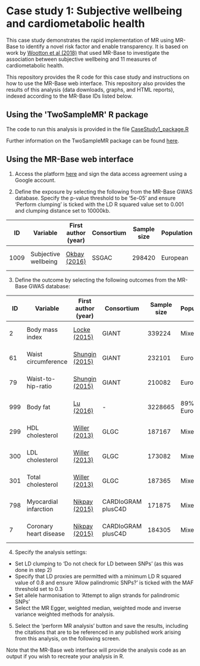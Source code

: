 # Case study 1: Subjective wellbeing and cardiometabolic health

This case study demonstrates the rapid implementation of MR using MR-Base to identify a novel risk factor and enable transparency. It is based on work by [Wootton et al (2018)](https://doi.org/10.1136/bmj.k3788) that used MR-Base to investigate the association between subjective wellbeing and 11 measures of cardiometabolic health.

This repository provides the R code for this case study and instructions on how to use the MR-Base web interface. This repository also provides the results of this analysis (data downloads, graphs, and HTML reports), indexed according to the MR-Base IDs listed below.

## Using the 'TwoSampleMR' R package

The code to run this analysis is provided in the file [CaseStudy1_package.R](https://github.com/MRCIEU/mrbase_casestudies/blob/master/CaseStudy1/CaseStudy1_package.R)

Further information on the TwoSampleMR package can be found [here](https://github.com/MRCIEU/TwoSampleMR).

## Using the MR-Base web interface

1. Access the platform [here](http://www.mrbase.org/) and sign the data access agreement using a Google account.

2. Define the exposure by selecting the following from the MR-Base GWAS database. Specify the p-value threshold to be ‘5e-05’ and ensure ‘Perform clumping’ is ticked with the LD R squared value set to 0.001 and clumping distance set to 10000kb.

|    ID      |    Variable                  |    First author (year)    |    Consortium    |    Sample size    |    Population    |    Sex                    |
|------------|------------------------------|---------------------------|------------------|-------------------|------------------|---------------------------|
|    1009    |    Subjective   wellbeing    |    [Okbay (2016)](https://doi.org/10.1038/ng.3552)       |    SSGAC         |    298420         |    European      |    Males and   females    |

3. Define the outcome by selecting the following outcomes from the MR-Base GWAS database:

|    ID     |    Variable                    |    First author (year)    |    Consortium              |    Sample size    |    Population      |    Sex                    |
|-----------|--------------------------------|---------------------------|----------------------------|-------------------|--------------------|---------------------------|
|    2      |    Body mass index             |    [Locke (2015)](https://doi.org/10.1038/nature14177)      |    GIANT                   |    339224         |    Mixed           |    Males and   females    |
|    61     |    Waist   circumference       |    [Shungin (2015)](https://doi.org/10.1038/nature14132)     |    GIANT                   |    232101         |    European        |    Males and   females    |
|    79     |    Waist-to-hip-ratio          |    [Shungin (2015)](https://doi.org/10.1038/nature14132)     |    GIANT                   |    210082         |    European        |    Males and   females    |
|    999    |    Body fat                    |    [Lu (2016)](https://doi.org/10.1038/ncomms10495)          |    -                       |    3228665        |    89% European    |    Males and   females    |
|    299    |    HDL cholesterol             |    [Willer (2013)](https://doi.org/10.1038/ng.2797)      |    GLGC                    |    187167         |    Mixed           |    Males and   females    |
|    300    |    LDL cholesterol             |    [Willer (2013)](https://doi.org/10.1038/ng.2797)      |    GLGC                    |    173082         |    Mixed           |    Males and   females    |
|    301    |    Total cholesterol           |    [Willer (2013)](https://doi.org/10.1038/ng.2797)      |    GLGC                    |    187365         |    Mixed           |    Males and females      |
|    798    |    Myocardial   infarction     |    [Nikpay (2015)](https://doi.org/10.1038/ng.3396)      |    CARDIoGRAM   plusC4D    |    171875         |    Mixed           |    Males and   females    |
|    7      |    Coronary heart   disease    |    [Nikpay (2015)](https://doi.org/10.1038/ng.3396)      |    CARDIoGRAM   plusC4D    |    184305         |    Mixed           |    Males and   females    |

4. Specify the analysis settings:

- Set LD clumping to ‘Do not check for LD between SNPs’ (as this was done in step 2)
- Specify that LD proxies are permitted with a minimum LD R squared value of 0.8 and ensure ‘Allow palindromic SNPs?’ is ticked with the MAF threshold set to 0.3
- Set allele harmonisation to ‘Attempt to align strands for palindromic SNPs’
- Select the MR Egger, weighted median, weighted mode and inverse variance weighted methods for analysis.

5. Select the ‘perform MR analysis’ button and save the results, including the citations that are to be referenced in any published work arising from this analysis, on the following screen.

Note that the MR-Base web interface will provide the analysis code as an output if you wish to recreate your analysis in R.
